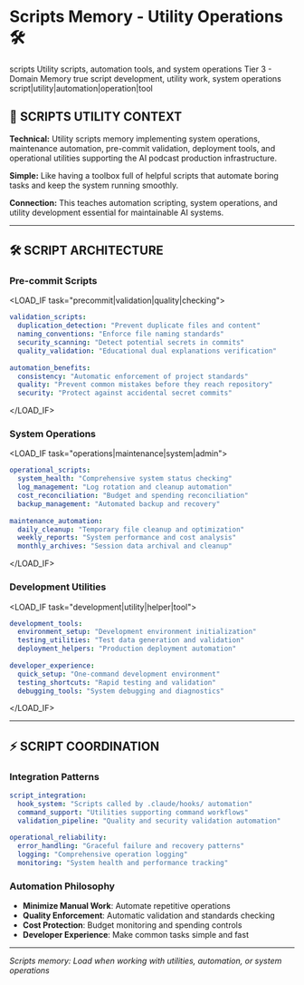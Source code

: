 # Scripts Memory - Utility Operations 🛠️

<document type="scripts-memory" version="1.0.0" inherits="/CLAUDE.md">
  <metadata>
    <domain>scripts</domain>
    <scope>Utility scripts, automation tools, and system operations</scope>
    <inheritance-level>Tier 3 - Domain Memory</inheritance-level>
    <selective-loading>true</selective-loading>
    <loads-when>script development, utility work, system operations</loads-when>
    <triggers>script|utility|automation|operation|tool</triggers>
  </metadata>
</document>

## 🎯 SCRIPTS UTILITY CONTEXT

**Technical:** Utility scripts memory implementing system operations, maintenance automation, pre-commit validation, deployment tools, and operational utilities supporting the AI podcast production infrastructure.

**Simple:** Like having a toolbox full of helpful scripts that automate boring tasks and keep the system running smoothly.

**Connection:** This teaches automation scripting, system operations, and utility development essential for maintainable AI systems.

---

## 🛠️ SCRIPT ARCHITECTURE

### **Pre-commit Scripts**
<LOAD_IF task="precommit|validation|quality|checking">
```yaml
validation_scripts:
  duplication_detection: "Prevent duplicate files and content"
  naming_conventions: "Enforce file naming standards"
  security_scanning: "Detect potential secrets in commits"
  quality_validation: "Educational dual explanations verification"
  
automation_benefits:
  consistency: "Automatic enforcement of project standards"
  quality: "Prevent common mistakes before they reach repository"
  security: "Protect against accidental secret commits"
```
</LOAD_IF>

### **System Operations**
<LOAD_IF task="operations|maintenance|system|admin">
```yaml
operational_scripts:
  system_health: "Comprehensive system status checking"
  log_management: "Log rotation and cleanup automation"
  cost_reconciliation: "Budget and spending reconciliation"
  backup_management: "Automated backup and recovery"
  
maintenance_automation:
  daily_cleanup: "Temporary file cleanup and optimization"
  weekly_reports: "System performance and cost analysis"
  monthly_archives: "Session data archival and cleanup"
```
</LOAD_IF>

### **Development Utilities**
<LOAD_IF task="development|utility|helper|tool">
```yaml
development_tools:
  environment_setup: "Development environment initialization"
  testing_utilities: "Test data generation and validation"
  deployment_helpers: "Production deployment automation"
  
developer_experience:
  quick_setup: "One-command development environment"
  testing_shortcuts: "Rapid testing and validation"
  debugging_tools: "System debugging and diagnostics"
```
</LOAD_IF>

---

## ⚡ SCRIPT COORDINATION

### **Integration Patterns**
```yaml
script_integration:
  hook_system: "Scripts called by .claude/hooks/ automation"
  command_support: "Utilities supporting command workflows"
  validation_pipeline: "Quality and security validation automation"
  
operational_reliability:
  error_handling: "Graceful failure and recovery patterns"
  logging: "Comprehensive operation logging"
  monitoring: "System health and performance tracking"
```

### **Automation Philosophy**
- **Minimize Manual Work**: Automate repetitive operations
- **Quality Enforcement**: Automatic validation and standards checking
- **Cost Protection**: Budget monitoring and spending controls
- **Developer Experience**: Make common tasks simple and fast

---

*Scripts memory: Load when working with utilities, automation, or system operations*
